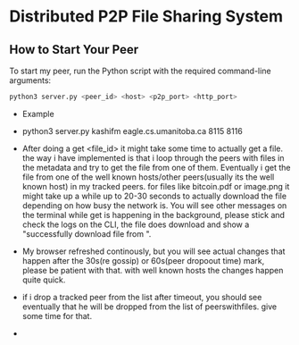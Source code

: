 # Distributed P2P File Sharing System 

## How to Start Your Peer

To start my peer, run the Python script with the required command-line arguments:

```bash
python3 server.py <peer_id> <host> <p2p_port> <http_port>
```
- Example
- python3 server.py kashifm eagle.cs.umanitoba.ca 8115 8116



- After doing a get <file_id> it might take some time to actually get a file. the way i have implemented is that i loop through the peers with files in the metadata and try to get the file from one of them. Eventually i get the file from one of the well known hosts/other peers(usually its the well known host) in my tracked peers. for files like bitcoin.pdf or image.png it might take up a while up to 20-30 seconds to actually download the file depending on how busy the network is. You will see other messages on the terminal while get is happening in the background, please stick and check the logs on the CLI, the file does download and show a "successfully download file from <peerid>".
  
- My browser refreshed continously, but you will see actual changes that happen after the 30s(re gossip) or 60s(peer dropoout time) mark, please be patient with that. with well known hosts the changes happen quite quick.

- if i drop a tracked peer from the list after timeout, you should see eventually that he will be dropped from the list of peerswithfiles. give some time for that.
- 
